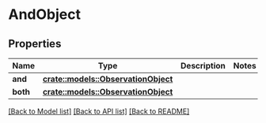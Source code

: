 # AndObject

## Properties

Name | Type | Description | Notes
------------ | ------------- | ------------- | -------------
**and** | [**crate::models::ObservationObject**](ObservationObject.md) |  | 
**both** | [**crate::models::ObservationObject**](ObservationObject.md) |  | 

[[Back to Model list]](../README.md#documentation-for-models) [[Back to API list]](../README.md#documentation-for-api-endpoints) [[Back to README]](../README.md)



